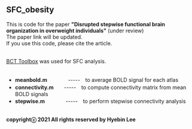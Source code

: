 ## SFC_obesity ##
This is code for the paper **"Disrupted stepwise functional brain organization in overweight individuals"** (under review)<br />
The paper link will be updated.<br />
If you use this code, please cite the article.<br /><br />

[BCT Toolbox](https://sites.google.com/site/bctnet/) was used for SFC analysis.<br /><br />

- **meanbold.m**　　　　-----　to average BOLD signal for each atlas<br />
- **connectivity.m**　　-----　to compute connectivity matrix from mean BOLD signals<br />
- **stepwise.m**　　　　-----　to perform stepwise connectivity analysis<br /><br />

**copyrightⓒ 2021 All rights reserved by Hyebin Lee<br /><br />**
